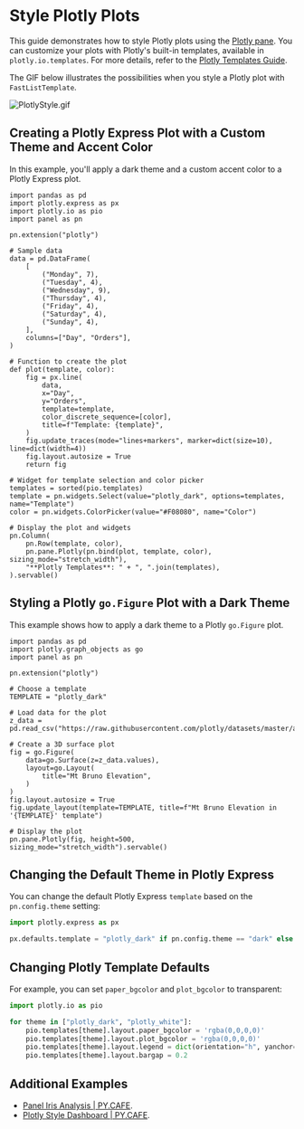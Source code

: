 # Style Plotly Plots

This guide demonstrates how to style Plotly plots using the [Plotly pane](../../reference/panes/Plotly). You can customize your plots with Plotly's built-in templates, available in `plotly.io.templates`. For more details, refer to the [Plotly Templates Guide](https://plotly.com/python/templates/).

The GIF below illustrates the possibilities when you style a Plotly plot with `FastListTemplate`.

![PlotlyStyle.gif](https://assets.holoviews.org/panel/thumbnails/gallery/styles/plotly-styles.gif)

## Creating a Plotly Express Plot with a Custom Theme and Accent Color

In this example, you'll apply a dark theme and a custom accent color to a Plotly Express plot.

```{pyodide}
import pandas as pd
import plotly.express as px
import plotly.io as pio
import panel as pn

pn.extension("plotly")

# Sample data
data = pd.DataFrame(
    [
        ("Monday", 7),
        ("Tuesday", 4),
        ("Wednesday", 9),
        ("Thursday", 4),
        ("Friday", 4),
        ("Saturday", 4),
        ("Sunday", 4),
    ],
    columns=["Day", "Orders"],
)

# Function to create the plot
def plot(template, color):
    fig = px.line(
        data,
        x="Day",
        y="Orders",
        template=template,
        color_discrete_sequence=[color],
        title=f"Template: {template}",
    )
    fig.update_traces(mode="lines+markers", marker=dict(size=10), line=dict(width=4))
    fig.layout.autosize = True
    return fig

# Widget for template selection and color picker
templates = sorted(pio.templates)
template = pn.widgets.Select(value="plotly_dark", options=templates, name="Template")
color = pn.widgets.ColorPicker(value="#F08080", name="Color")

# Display the plot and widgets
pn.Column(
    pn.Row(template, color),
    pn.pane.Plotly(pn.bind(plot, template, color), sizing_mode="stretch_width"),
    "**Plotly Templates**: " + ", ".join(templates),
).servable()
```

## Styling a Plotly `go.Figure` Plot with a Dark Theme

This example shows how to apply a dark theme to a Plotly `go.Figure` plot.

```{pyodide}
import pandas as pd
import plotly.graph_objects as go
import panel as pn

pn.extension("plotly")

# Choose a template
TEMPLATE = "plotly_dark"

# Load data for the plot
z_data = pd.read_csv("https://raw.githubusercontent.com/plotly/datasets/master/api_docs/mt_bruno_elevation.csv")

# Create a 3D surface plot
fig = go.Figure(
    data=go.Surface(z=z_data.values),
    layout=go.Layout(
        title="Mt Bruno Elevation",
    )
)
fig.layout.autosize = True
fig.update_layout(template=TEMPLATE, title=f"Mt Bruno Elevation in '{TEMPLATE}' template")

# Display the plot
pn.pane.Plotly(fig, height=500, sizing_mode="stretch_width").servable()
```

## Changing the Default Theme in Plotly Express

You can change the default Plotly Express `template` based on the `pn.config.theme` setting:

```python
import plotly.express as px

px.defaults.template = "plotly_dark" if pn.config.theme == "dark" else "plotly_white"
```

## Changing Plotly Template Defaults

For example, you can set `paper_bgcolor` and `plot_bgcolor` to transparent:

```python
import plotly.io as pio

for theme in ["plotly_dark", "plotly_white"]:
    pio.templates[theme].layout.paper_bgcolor = 'rgba(0,0,0,0)'
    pio.templates[theme].layout.plot_bgcolor = 'rgba(0,0,0,0)'
    pio.templates[theme].layout.legend = dict(orientation="h", yanchor="bottom", y=-0.2)
    pio.templates[theme].layout.bargap = 0.2
```

## Additional Examples

- [Panel Iris Analysis | PY.CAFE](https://py.cafe/panel-org/panel-iris-analysis).
- [Plotly Style Dashboard | PY.CAFE](https://py.cafe/panel-org/plotly-style-dashboard).
